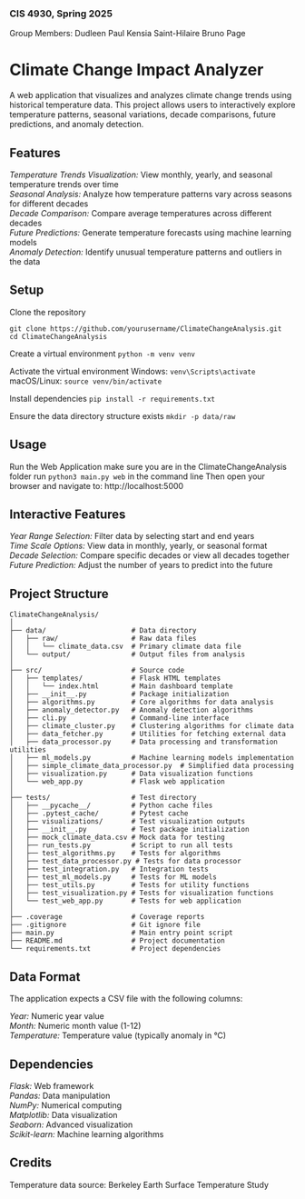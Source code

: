 ### CIS 4930, Spring 2025
Group Members:
Dudleen Paul
Kensia Saint-Hilaire
Bruno Page

# Climate Change Impact Analyzer
A web application that visualizes and analyzes climate change trends using historical temperature data. This project allows users to interactively explore temperature patterns, seasonal variations, decade comparisons, future predictions, and anomaly detection.

## Features
*Temperature Trends Visualization:* View monthly, yearly, and seasonal temperature trends over time\
*Seasonal Analysis:* Analyze how temperature patterns vary across seasons for different decades\
*Decade Comparison:* Compare average temperatures across different decades\
*Future Predictions:* Generate temperature forecasts using machine learning models\
*Anomaly Detection:* Identify unusual temperature patterns and outliers in the data

## Setup

Clone the repository
```
git clone https://github.com/yourusername/ClimateChangeAnalysis.git
cd ClimateChangeAnalysis
```

Create a virtual environment
```python -m venv venv```

Activate the virtual environment
Windows: ```venv\Scripts\activate```\
macOS/Linux: ```source venv/bin/activate```

Install dependencies
```pip install -r requirements.txt```

Ensure the data directory structure exists
```mkdir -p data/raw```

## Usage
Run the Web Application
make sure you are in the ClimateChangeAnalysis folder
run ```python3 main.py web``` in the command line
Then open your browser and navigate to: http://localhost:5000


## Interactive Features
*Year Range Selection:* Filter data by selecting start and end years\
*Time Scale Options:* View data in monthly, yearly, or seasonal format\
*Decade Selection:* Compare specific decades or view all decades together\
*Future Prediction:* Adjust the number of years to predict into the future


## Project Structure
```
ClimateChangeAnalysis/
│
├── data/                     # Data directory
│   ├── raw/                  # Raw data files
│   │   └── climate_data.csv  # Primary climate data file
│   └── output/               # Output files from analysis
│
├── src/                      # Source code
│   ├── templates/            # Flask HTML templates
│   │   └── index.html        # Main dashboard template
│   ├── __init__.py           # Package initialization
│   ├── algorithms.py         # Core algorithms for data analysis
│   ├── anomaly_detector.py   # Anomaly detection algorithms
│   ├── cli.py                # Command-line interface
│   ├── climate_cluster.py    # Clustering algorithms for climate data
│   ├── data_fetcher.py       # Utilities for fetching external data
│   ├── data_processor.py     # Data processing and transformation utilities
│   ├── ml_models.py          # Machine learning models implementation
│   ├── simple_climate_data_processor.py  # Simplified data processing
│   ├── visualization.py      # Data visualization functions
│   └── web_app.py            # Flask web application
│
├── tests/                    # Test directory
│   ├── __pycache__/          # Python cache files
│   ├── .pytest_cache/        # Pytest cache
│   ├── visualizations/       # Test visualization outputs
│   ├── __init__.py           # Test package initialization
│   ├── mock_climate_data.csv # Mock data for testing
│   ├── run_tests.py          # Script to run all tests
│   ├── test_algorithms.py    # Tests for algorithms
│   ├── test_data_processor.py # Tests for data processor
│   ├── test_integration.py   # Integration tests
│   ├── test_ml_models.py     # Tests for ML models
│   ├── test_utils.py         # Tests for utility functions
│   ├── test_visualization.py # Tests for visualization functions
│   └── test_web_app.py       # Tests for web application
│
├── .coverage                 # Coverage reports
├── .gitignore                # Git ignore file
├── main.py                   # Main entry point script
├── README.md                 # Project documentation
└── requirements.txt          # Project dependencies
```

## Data Format
The application expects a CSV file with the following columns:

*Year:* Numeric year value\
*Month:* Numeric month value (1-12)\
*Temperature:* Temperature value (typically anomaly in °C)

## Dependencies

*Flask:* Web framework\
*Pandas:* Data manipulation\
*NumPy:* Numerical computing\
*Matplotlib:* Data visualization\
*Seaborn:* Advanced visualization\
*Scikit-learn:* Machine learning algorithms

## Credits
Temperature data source: Berkeley Earth Surface Temperature Study
